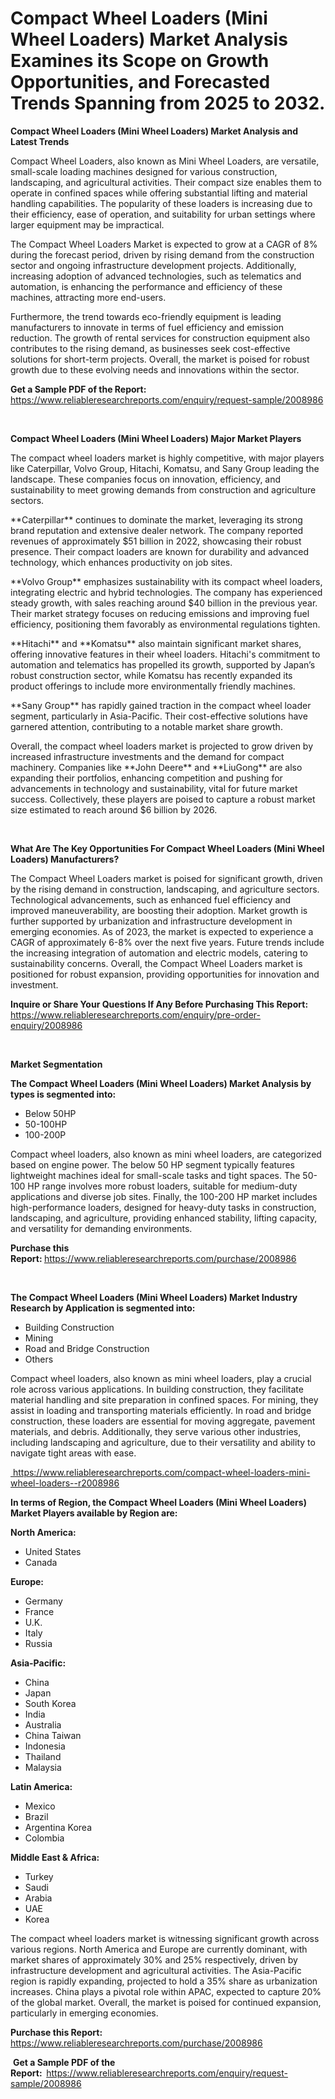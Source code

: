 <p><h1>Compact Wheel Loaders (Mini Wheel Loaders) Market Analysis Examines its Scope on Growth Opportunities, and Forecasted Trends Spanning from 2025 to 2032.</h1></p><p><strong>Compact Wheel Loaders (Mini Wheel Loaders) Market Analysis and Latest Trends</strong></p>
<p><p>Compact Wheel Loaders, also known as Mini Wheel Loaders, are versatile, small-scale loading machines designed for various construction, landscaping, and agricultural activities. Their compact size enables them to operate in confined spaces while offering substantial lifting and material handling capabilities. The popularity of these loaders is increasing due to their efficiency, ease of operation, and suitability for urban settings where larger equipment may be impractical.</p><p>The Compact Wheel Loaders Market is expected to grow at a CAGR of 8% during the forecast period, driven by rising demand from the construction sector and ongoing infrastructure development projects. Additionally, increasing adoption of advanced technologies, such as telematics and automation, is enhancing the performance and efficiency of these machines, attracting more end-users. </p><p>Furthermore, the trend towards eco-friendly equipment is leading manufacturers to innovate in terms of fuel efficiency and emission reduction. The growth of rental services for construction equipment also contributes to the rising demand, as businesses seek cost-effective solutions for short-term projects. Overall, the market is poised for robust growth due to these evolving needs and innovations within the sector.</p></p>
<p><strong>Get a Sample PDF of the Report:&nbsp;</strong> <a href="https://www.reliableresearchreports.com/enquiry/request-sample/2008986?utm_campaign=3308&utm_medium=2&utm_source=Github&utm_content=ia&utm_term=16042025&utm_id=compact-wheel-loaders-mini-wheel-loaders">https://www.reliableresearchreports.com/enquiry/request-sample/2008986</a></p>
<p>&nbsp;</p>
<p><strong>Compact Wheel Loaders (Mini Wheel Loaders) Major Market Players</strong></p>
<p><p>The compact wheel loaders market is highly competitive, with major players like Caterpillar, Volvo Group, Hitachi, Komatsu, and Sany Group leading the landscape. These companies focus on innovation, efficiency, and sustainability to meet growing demands from construction and agriculture sectors.</p><p>**Caterpillar** continues to dominate the market, leveraging its strong brand reputation and extensive dealer network. The company reported revenues of approximately $51 billion in 2022, showcasing their robust presence. Their compact loaders are known for durability and advanced technology, which enhances productivity on job sites.</p><p>**Volvo Group** emphasizes sustainability with its compact wheel loaders, integrating electric and hybrid technologies. The company has experienced steady growth, with sales reaching around $40 billion in the previous year. Their market strategy focuses on reducing emissions and improving fuel efficiency, positioning them favorably as environmental regulations tighten.</p><p>**Hitachi** and **Komatsu** also maintain significant market shares, offering innovative features in their wheel loaders. Hitachi's commitment to automation and telematics has propelled its growth, supported by Japan’s robust construction sector, while Komatsu has recently expanded its product offerings to include more environmentally friendly machines.</p><p>**Sany Group** has rapidly gained traction in the compact wheel loader segment, particularly in Asia-Pacific. Their cost-effective solutions have garnered attention, contributing to a notable market share growth. </p><p>Overall, the compact wheel loaders market is projected to grow driven by increased infrastructure investments and the demand for compact machinery. Companies like **John Deere** and **LiuGong** are also expanding their portfolios, enhancing competition and pushing for advancements in technology and sustainability, vital for future market success. Collectively, these players are poised to capture a robust market size estimated to reach around $6 billion by 2026.</p></p>
<p>&nbsp;</p>
<p><strong>What Are The Key Opportunities For Compact Wheel Loaders (Mini Wheel Loaders) Manufacturers?</strong></p>
<p><p>The Compact Wheel Loaders market is poised for significant growth, driven by the rising demand in construction, landscaping, and agriculture sectors. Technological advancements, such as enhanced fuel efficiency and improved maneuverability, are boosting their adoption. Market growth is further supported by urbanization and infrastructure development in emerging economies. As of 2023, the market is expected to experience a CAGR of approximately 6-8% over the next five years. Future trends include the increasing integration of automation and electric models, catering to sustainability concerns. Overall, the Compact Wheel Loaders market is positioned for robust expansion, providing opportunities for innovation and investment.</p></p>
<p><strong>Inquire or Share Your Questions If Any Before Purchasing This Report:</strong> <a href="https://www.reliableresearchreports.com/enquiry/pre-order-enquiry/2008986?utm_campaign=3308&utm_medium=2&utm_source=Github&utm_content=ia&utm_term=16042025&utm_id=compact-wheel-loaders-mini-wheel-loaders">https://www.reliableresearchreports.com/enquiry/pre-order-enquiry/2008986</a></p>
<p>&nbsp;</p>
<p><strong>Market Segmentation</strong></p>
<p><strong>The Compact Wheel Loaders (Mini Wheel Loaders) Market Analysis by types is segmented into:</strong></p>
<p><ul><li>Below 50HP</li><li>50-100HP</li><li>100-200P</li></ul></p>
<p><p>Compact wheel loaders, also known as mini wheel loaders, are categorized based on engine power. The below 50 HP segment typically features lightweight machines ideal for small-scale tasks and tight spaces. The 50-100 HP range involves more robust loaders, suitable for medium-duty applications and diverse job sites. Finally, the 100-200 HP market includes high-performance loaders, designed for heavy-duty tasks in construction, landscaping, and agriculture, providing enhanced stability, lifting capacity, and versatility for demanding environments.</p></p>
<p><strong>Purchase this Report:&nbsp;</strong><a href="https://www.reliableresearchreports.com/purchase/2008986?utm_campaign=3308&utm_medium=2&utm_source=Github&utm_content=ia&utm_term=16042025&utm_id=compact-wheel-loaders-mini-wheel-loaders">https://www.reliableresearchreports.com/purchase/2008986</a></p>
<p>&nbsp;</p>
<p><strong>The Compact Wheel Loaders (Mini Wheel Loaders) Market Industry Research by Application is segmented into:</strong></p>
<p><ul><li>Building Construction</li><li>Mining</li><li>Road and Bridge Construction</li><li>Others</li></ul></p>
<p><p>Compact wheel loaders, also known as mini wheel loaders, play a crucial role across various applications. In building construction, they facilitate material handling and site preparation in confined spaces. For mining, they assist in loading and transporting materials efficiently. In road and bridge construction, these loaders are essential for moving aggregate, pavement materials, and debris. Additionally, they serve various other industries, including landscaping and agriculture, due to their versatility and ability to navigate tight areas with ease.</p></p>
<p><a href="https://www.reliableresearchreports.com/compact-wheel-loaders-mini-wheel-loaders--r2008986?utm_campaign=3308&utm_medium=2&utm_source=Github&utm_content=ia&utm_term=16042025&utm_id=compact-wheel-loaders-mini-wheel-loaders">&nbsp;https://www.reliableresearchreports.com/compact-wheel-loaders-mini-wheel-loaders--r2008986</a></p>
<p><strong>In terms of Region, the Compact Wheel Loaders (Mini Wheel Loaders) Market Players available by Region are:</strong></p>
<p>
    <p> <strong> North America: </strong>
        <ul>
            <li>United States</li>
            <li>Canada</li>
        </ul>
        </p> 
    <p> <strong> Europe: </strong>
        <ul>
            <li>Germany</li>
            <li>France</li>
            <li>U.K.</li>
            <li>Italy</li>
            <li>Russia</li>
        </ul>
        </p> 
    <p> <strong> Asia-Pacific: </strong>
        <ul>
            <li>China</li>
            <li>Japan</li>
            <li>South Korea</li>
            <li>India</li>
            <li>Australia</li>
            <li>China Taiwan</li>
            <li>Indonesia</li>
            <li>Thailand</li>
            <li>Malaysia</li>
        </ul>
        </p> 
    <p> <strong> Latin America: </strong>
        <ul>
            <li>Mexico</li>
            <li>Brazil</li>
            <li>Argentina Korea</li>
            <li>Colombia</li>
        </ul>
        </p> 
    <p> <strong> Middle East & Africa: </strong>
        <ul>
            <li>Turkey</li>
            <li>Saudi</li>
            <li>Arabia</li>
            <li>UAE</li>
            <li>Korea</li>
        </ul>
    </p>
    </p>
<p><p>The compact wheel loaders market is witnessing significant growth across various regions. North America and Europe are currently dominant, with market shares of approximately 30% and 25% respectively, driven by infrastructure development and agricultural activities. The Asia-Pacific region is rapidly expanding, projected to hold a 35% share as urbanization increases. China plays a pivotal role within APAC, expected to capture 20% of the global market. Overall, the market is poised for continued expansion, particularly in emerging economies.</p></p>
<p><strong>Purchase this Report: </strong><a href="https://www.reliableresearchreports.com/purchase/2008986?utm_campaign=3308&utm_medium=2&utm_source=Github&utm_content=ia&utm_term=16042025&utm_id=compact-wheel-loaders-mini-wheel-loaders">https://www.reliableresearchreports.com/purchase/2008986</a></p>
<p>&nbsp;<strong>Get a Sample PDF of the Report:&nbsp;&nbsp;</strong><a href="https://www.reliableresearchreports.com/enquiry/request-sample/2008986?utm_campaign=3308&utm_medium=2&utm_source=Github&utm_content=ia&utm_term=16042025&utm_id=compact-wheel-loaders-mini-wheel-loaders">https://www.reliableresearchreports.com/enquiry/request-sample/2008986</a></p>
<p><strong></strong></p>
<p><p></p><p></p><p></p></p>